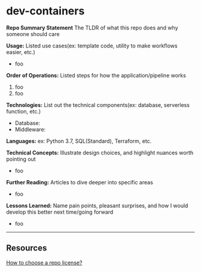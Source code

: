 # dev-containers

**Repo Summary Statement** The TLDR of what this repo does and why someone should care

**Usage:** Listed use cases(ex: template code, utility to make workflows easier, etc.)

- foo

**Order of Operations:** Listed steps for how the application/pipeline works

1. foo
2. foo

**Technologies:** List out the technical components(ex: database, serverless function, etc.)

- Database:
- Middleware:

**Languages:** ex: Python 3.7, SQL(Standard), Terraform, etc.

**Technical Concepts:** Illustrate design choices, and highlight nuances worth pointing out

- foo

**Further Reading:** Articles to dive deeper into specific areas

- foo

**Lessons Learned:** Name pain points, pleasant surprises, and how I would develop this better next time/going forward

- foo

---

## Resources

[How to choose a repo license?](https://choosealicense.com/)
